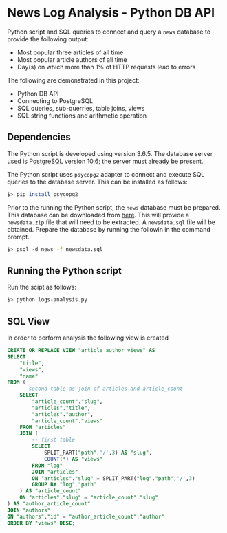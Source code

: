 # News Log Analysis - Python DB API

Python script and SQL queries to connect and query a `news` database to provide the following output:

* Most popular three articles of all time
* Most popular article authors of all time
* Day(s) on which more than 1% of HTTP requests lead to errors

The following are demonstrated in this project:
* Python DB API
* Connecting to PostgreSQL
* SQL queries, sub-querries, table joins, views
* SQL string functions and arithmetic operation

## Dependencies
The Python script is developed using version 3.6.5. The database server used is [PostgreSQL](https://www.postgresql.org/) version 10.6; the server must already be present.

The Python script uses `psycopg2` adapter to connect and execute SQL queries to the database server. This can be installed as follows:

```bash
$> pip install psycopg2
```

Prior to the running the Python script, the `news` database must be prepared. This database can be downloaded from [here](https://d17h27t6h515a5.cloudfront.net/topher/2016/August/57b5f748_newsdata/newsdata.zip). This will provide a `newsdata.zip` file that will need to be extracted. A `newsdata.sql` file will be obtained. Prepare the database by running the followin in the command prompt.

```bash
$> psql -d news -f newsdata.sql
```

## Running the Python script
Run the scipt as follows:

```bash
$> python logs-analysis.py
```

## SQL View
In order to perform analysis the following view is created

```sql
CREATE OR REPLACE VIEW "article_author_views" AS
SELECT
    "title",
    "views",
    "name"
FROM (
    -- second table as join of articles and article_count
    SELECT
        "article_count"."slug",
        "articles"."title",
        "articles"."author",
        "article_count"."views"
    FROM "articles"
    JOIN (
        -- first table
        SELECT
            SPLIT_PART("path",'/',3) AS "slug",
            COUNT(*) AS "views"
        FROM "log"
        JOIN "articles"
        ON "articles"."slug" = SPLIT_PART("log"."path",'/',3)
        GROUP BY "log"."path"
    ) AS "article_count"
    ON "articles"."slug" = "article_count"."slug"
) AS "author_article_count"
JOIN "authors"
ON "authors"."id" = "author_article_count"."author"
ORDER BY "views" DESC;
```